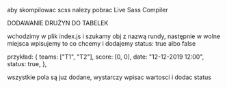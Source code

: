 aby skompilowac scss nalezy pobrac Live Sass Compiler

DODAWANIE DRUŻYN DO TABELEK

wchodzimy w plik index.js i szukamy obj z nazwą rundy,
następnie w wolne miejsca wpisujemy to co chcemy i dodajemy status: true albo false

przykład:
{
teams: ["T1", "T2"],
score: [0, 0],
date: "12-12-2019 12:00",
status: true,
},

wszystkie pola są juz dodane, wystarczy wpisac wartosci i dodac status
